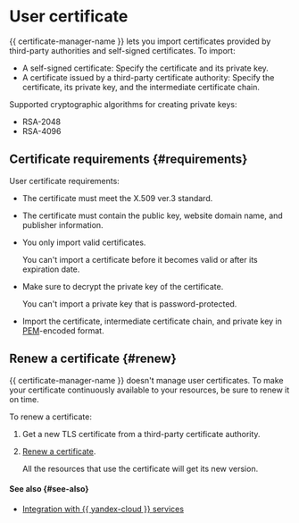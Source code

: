 # User certificate

{{ certificate-manager-name }} lets you import certificates provided by third-party authorities and self-signed certificates. To import:
* A self-signed certificate: Specify the certificate and its private key.
* A certificate issued by a third-party certificate authority: Specify the certificate, its private key, and the intermediate certificate chain.

Supported cryptographic algorithms for creating private keys:
* RSA-2048
* RSA-4096

## Certificate requirements {#requirements}

User certificate requirements:
* The certificate must meet the X.509 ver.3 standard.
* The certificate must contain the public key, website domain name, and publisher information.
* You only import valid certificates.

   You can't import a certificate before it becomes valid or after its expiration date.
* Make sure to decrypt the private key of the certificate.

   You can't import a private key that is password-protected.
* Import the certificate, intermediate certificate chain, and private key in [PEM](https://en.wikipedia.org/wiki/Privacy-Enhanced_Mail)-encoded format.

## Renew a certificate {#renew}

{{ certificate-manager-name }} doesn't manage user certificates. To make your certificate continuously available to your resources, be sure to renew it on time.

To renew a certificate:
1. Get a new TLS certificate from a third-party certificate authority.
1. [Renew a certificate](../operations/import/cert-update.md).

   All the resources that use the certificate will get its new version.

#### See also {#see-also}

* [Integration with {{ yandex-cloud }} services](services.md)